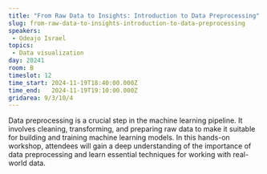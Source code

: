 ```yaml
---
title: "From Raw Data to Insights: Introduction to Data Preprocessing"
slug: from-raw-data-to-insights-introduction-to-data-preprocessing
speakers:
 - Odeajo Israel
topics: 
 - Data visualization
day: 20241
room: B
timeslot: 12
time_start: 2024-11-19T18:40:00.000Z
time_end:   2024-11-19T19:10:00.000Z
gridarea: 9/3/10/4
---
```


Data preprocessing is a crucial step in the machine learning pipeline. It involves cleaning, transforming, and preparing raw data to make it suitable for building and training machine learning models. In this hands-on workshop, attendees will gain a deep understanding of the importance of data preprocessing and learn essential techniques for working with real-world data.